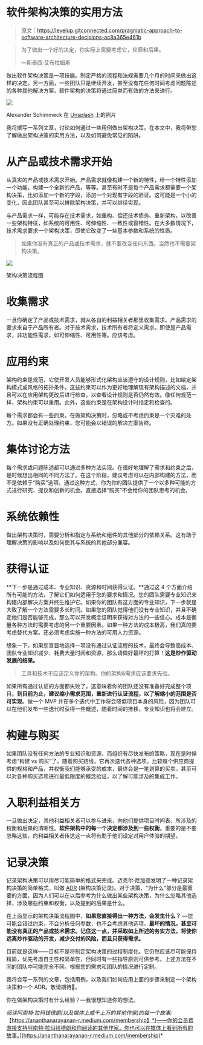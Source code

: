 # 软件架构决策的实用方法

> 原文：<https://levelup.gitconnected.com/pragmatic-approach-to-software-architecture-decisions-ac8a365e461b>

> 为了做出一个好的决定，你实际上需要考虑它，轮廓和后果。
> 
> —斯泰西·艾布拉姆斯

做出软件架构决策是一项技能。制定严格的流程和法规需要几个月的时间来做出这样的决定。另一方面，一些团队只是继续开发，甚至没有花任何时间考虑问题陈述的各种其他解决方案。软件架构的决策将通过简单而有效的方法来进行。

![](img/a89e10a1a8083c038eb55d541b99140a.png)

Alexander Schimmeck 在 [Unsplash](https://unsplash.com/s/photos/decisions?utm_source=unsplash&utm_medium=referral&utm_content=creditCopyText) 上的照片

我将撰写一系列文章，讨论如何通过一些用例做出架构决策。在本文中，我将带您了解做出架构决策的实用方法，以及如何避免常见的陷阱。

# 从产品或技术需求开始

从真实的产品或技术需求开始。产品需求就像构建一个新的特性，给一个特性添加一个功能，构建一个全新的产品，等等。甚至有时不是每个产品需求都需要一个架构决策，比如添加一个新的字段，添加一个对现有字段的验证。这可能是一个小的变化，因此团队甚至可以排除架构决策，并可以继续实现。

与产品需求一样，可能存在技术需求，如重构、偿还技术债务、重新架构，以改善一些架构特征，如系统的可用性、可伸缩性、一致性或容错性。在大多数情况下，技术需求要求一个架构决策，即使它改变了一些基本参数和系统的性质。

> 如果你没有真正的产品或技术需求，就不要改变任何东西。当然也不需要架构决策。

![](img/3f6db880c5d819bf8a91e22e761a545a.png)

架构决策流程图

# 收集需求

一旦你确定了产品或技术需求，就从各自的利益相关者那里收集需求。产品需求的要求来自于产品所有者。对于技术需求，技术所有者将定义需求。即使是产品需求，非功能性需求，如可伸缩性、可用性等。应该考虑。

# 应用约束

架构约束是规范，它使开发人员能够形式化架构应该遵守的设计规则，比如给定架构模式或风格的拓扑条件。这些约束可以作为更好地理解现有架构描述的文档，并且可以在应用架构更改后进行检查，以查看设计规则是否仍然有效。像任何规范一样，架构约束可以重用。此外，这些约束是在架构设计时指定和检查的。

每个需求都会有一些约束。在做架构决策时，忽略或不考虑约束是一个灾难的处方。如果没有正确处理约束，您可能会以错误的解决方案告终。

# 集体讨论方法

每个需求或问题陈述都可以通过多种方法实现。在很好地理解了需求和约束之后，是时候想出相同的不同方法了。在这个阶段，建议考虑可以在内部构建的方法，而不是依赖于“购买”选项。通过这种方式，你为你的团队提供了一个以多种可能的方式进行研究、提议和创新的机会。直接选择“购买”不会给你的团队思考的机会。

# 系统依赖性

做出架构决策时，需要分析和指定与系统和组件的其他部分的依赖关系。这有助于理解决策的影响以及如何使其与系统的其他部分兼容。

# 获得认证

**下一步是通过成本、专业知识、资源和时间获得认证。**通过这 4 个方面介绍所有可能的方法，了解它们如何适用于您的要求和情况。您的团队需要专业知识来构建内部解决方案并终生维护它。如果你的团队有这方面的专业知识，下一步就是大致了解一个方法需要多长时间。如果您的团队觉得他们没有专业知识，并且不确定他们是否能够完成，那么可以开发概念证明来获得对方法的一些信心。成本是衡量各种方法时需要考虑的另一个重要因素。如果一种方法的成本极高，我们真的要考虑替代方案。还必须考虑实施一种方法的可用人力资源。

想象一下，如果您盲目地选择一项没有通过认证流程的技术，最终会导致高成本、团队专业知识减少、耗费大量时间和资源，那么请做好最坏的打算！**这是炒作驱动发展的结果。**

> 工具和技术不应该定义你的架构。你的架构&需求应该要求先验。

如果所有通过认证的方面都失败了，这意味着你的团队还没有准备好完成整个项目。**到目前为止，建议缩小需求范围，重新进行认证流程，以了解缩小的范围是否可实现**。做一个 MVP 并在多个迭代中工作将会降低项目本身的风险，因为团队可以在他们发布一些迭代时获得一些概述，随着时间的推移，专业知识也将会建立。

# 构建与购买

如果团队没有任何方法的专业知识和资源，而组织有尽快发布的策略，现在是时候考虑“构建 vs 购买”了。随着购买路线，它再次迭代各种选项。比较每个供应商提供的规格和产品，并权衡我们能够承受的成本，最终会是一笔划算的买卖。甚至可以对各种购买选项进行最低限度的概念验证，以了解可能涉及的集成工作。

# 入职利益相关方

一旦做出决定，其他利益相关者可以参与进来，向他们提供项目时间表、所涉及的权衡和后果的清晰性。**软件架构中的每一个决定都涉及到一些权衡**。重要的是不要忽略这些，向利益相关者传达这一点将有助于他们设定对用户体验的期望。

# 记录决策

记录架构决策可以用尽可能简单的格式来完成。迈克尔·尼加德发明了一种记录架构决策的简单格式，叫做 [ADR](https://adr.github.io/) (架构决策记录)。对于决策，“为什么”部分是最重要的方面，因为人们可以在以后参考为什么做出某些架构决策，为什么忽略其他选择，涉及哪些约束和权衡，以及提到的后果是什么。

在上面显示的架构决策流程图中，**如果您直接得出一种方法，会发生什么？** —您可能会错过约束，不会分析任何参数，也不会考虑其他选项。**最坏的情况，甚至可能没有真正的产品或技术需求。记住这一点，并采取如上所述的务实方法，将使你远离炒作驱动的开发，减少交付的风险，而且只获得需求。**

目前就是这样——目标不是将制定架构决策的过程制度化。它仍然应该尽可能保持精简，优先考虑自主性和简单性，但同时有一些指导原则可供参考。上述方法在不同的团队中可能完全不同。根据您的需求和团队的情况进行定制。

我将会写一系列的文章，包括用例，以及我们如何应用上面的步骤来制定一个架构决策和一个 ADR。敬请期待🤞。

你在做架构决策时有什么经验？—我很想知道你的想法。

*阅读阿南特·拉玛钱德朗(以及媒体上成千上万的其他作家)的每一个故事:*【https://ananthanarayanan-r.medium.com/membership】*[——你的会员费直接支持阿南特·拉玛钱德朗和你阅读的其他作家。你也可以在媒体上看到所有的故事。](https://ananthanarayanan-r.medium.com/membership)*